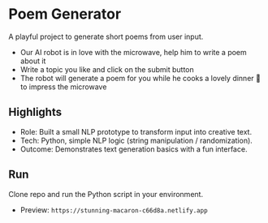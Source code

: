 # Poem Generator
A playful project to generate short poems from user input.
- Our AI robot is in love with the microwave, help him to write a poem about it
- Write a topic you like and click on the submit button
- The robot will generate a poem for you while he cooks a lovely dinner 🍲 to impress the microwave


## Highlights
- Role: Built a small NLP prototype to transform input into creative text.
- Tech: Python, simple NLP logic (string manipulation / randomization).
- Outcome: Demonstrates text generation basics with a fun interface.

## Run
Clone repo and run the Python script in your environment.
- Preview: `https://stunning-macaron-c66d8a.netlify.app`
